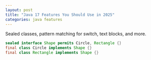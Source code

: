 ```yaml
---
layout: post
title: "Java 17 Features You Should Use in 2025"
categories: java features
---
```


Sealed classes, pattern matching for switch, text blocks, and more.

```java
sealed interface Shape permits Circle, Rectangle {}
final class Circle implements Shape {}
final class Rectangle implements Shape {}
```
